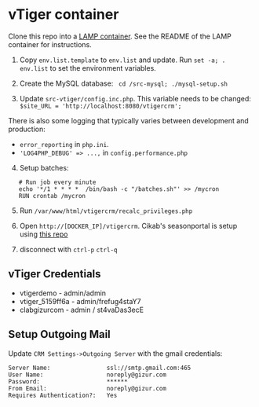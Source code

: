 vTiger container
=================


Clone this repo into a [LAMP container](https://github.com/colmsjo/docker-lamp).
See the README of the LAMP container for instructions.

1. Copy `env.list.template` to `env.list` and update. Run `set -a; . env.list`
to set the environment variables.

2. Create the MySQL database: ` cd /src-mysql; ./mysql-setup.sh`

3. Update `src-vtiger/config.inc.php`. This variable needs to be changed:
`$site_URL = 'http://localhost:8080/vtigercrm';`

There is also some logging that typically varies between development and
production:

 * `error_reporting` in `php.ini`.
 *  `'LOG4PHP_DEBUG' => ...,` in `config.performance.php`

4. Setup batches:

```
   # Run job every minute
   echo '*/1 * * * *  /bin/bash -c "/batches.sh"' >> /mycron
   RUN crontab /mycron
```

5. Run `/var/www/html/vtigercrm/recalc_privileges.php`

6. Open `http://[DOCKER_IP]/vtigercrm`. Cikab's seasonportal is setup using
[this repo](https://github.com/gizur/cikab)

7. disconnect with `ctrl-p` `ctrl-q`


vTiger Credentials
------------------

 * vtigerdemo - admin/admin
 * vtiger_5159ff6a - admin/frefug4staY7
 * clabgizurcom - admin / st4vaDas3ecE


Setup Outgoing Mail
-------------------

Update `CRM Settings->Outgoing Server` with the gmail credentials:

	Server Name:				ssl://smtp.gmail.com:465
	User Name:					noreply@gizur.com
	Password:					******  
	From Email:					noreply@gizur.com
	Requires Authentication?:	Yes
